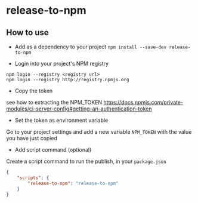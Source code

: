 # release-to-npm

## How to use

- Add as a dependency to your project `npm install --save-dev release-to-npm`

- Login into your project's NPM registry

```
npm login --registry <registry url>
npm login --registry http://registry.npmjs.org
```

- Copy the token

see how to extracting the NPM_TOKEN https://docs.npmjs.com/private-modules/ci-server-config#getting-an-authentication-token

- Set the token as environment variable

Go to your project settings and add a new variable `NPM_TOKEN` with the value you
have just copied

- Add script command (optional)

Create a script command to run the publish, in your `package.json`

```json
{
    "scripts": {
        "release-to-npm": "release-to-npm"
    }
}
```


